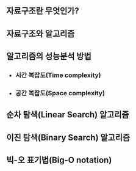 ## 자료구조란 무엇인가?

## 자료구조와 알고리즘

## 알고리즘의 성능분석 방법

- ### 시간 복잡도(Time complexity)

- ### 공간 복잡도(Space complexity)

## 순차 탐색(Linear Search) 알고리즘

## 이진 탐색(Binary Search) 알고리즘

## 빅-오 표기법(Big-O notation)
